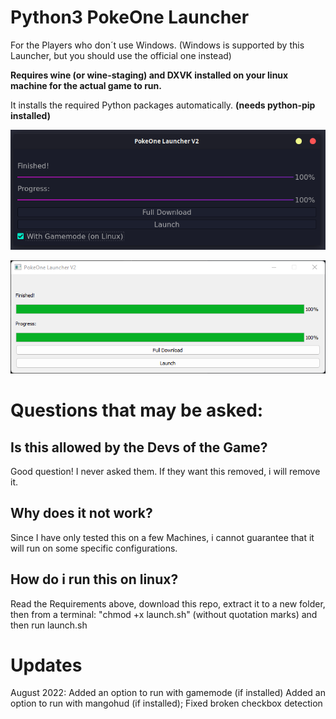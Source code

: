 # Python3 PokeOne Launcher

For the Players who don´t use Windows. (Windows is supported by this Launcher, but you should use the official one instead)

**Requires wine (or wine-staging) and DXVK installed on your linux machine for the actual game to run.**

It installs the required Python packages automatically. **(needs python-pip installed)**

![ScreenShot](/images/screenshot_linux.png)

![ScreenShot](/images/main.png)

# Questions that may be asked:

## Is this allowed by the Devs of the Game?
Good question! I never asked them. If they want this removed, i will remove it.

## Why does it not work?
Since I have only tested this on a few Machines, i cannot guarantee that it will run on some specific configurations.

## How do i run this on linux?
Read the Requirements above, download this repo, extract it to a new folder, then from a terminal: "chmod +x launch.sh" (without quotation marks) and then run launch.sh




# Updates
August 2022: Added an option to run with gamemode (if installed)
Added an option to run with mangohud (if installed); Fixed broken checkbox detection
